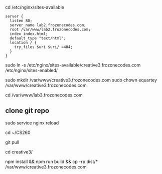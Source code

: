 cd /etc/nginx/sites-available

```
server {
  listen 80;
  server_name lab2.frozonecodes.com;
  root /var/www/lab2.frozonecodes.com;
  index index.html;
  default_type "text/html";
  location / {
    try_files $uri $uri/ =404;
  }
}
```

sudo ln -s /etc/nginx/sites-available/creative3.frozonecodes.com /etc/nginx/sites-enabled/

sudo mkdir /var/www/creative3.frozonecodes.com
sudo chown equartey /var/www/creative3.frozonecodes.com

cd /var/www/lab3.frozonecodes.com

## clone git repo

sudo service nginx reload

cd ~/CS260

git pull

cd creative3/

npm install && npm run build && cp -rp dist/\* /var/www/creative3.frozonecodes.com
